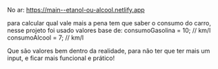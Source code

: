 No ar: https://main--etanol-ou-alcool.netlify.app

para calcular qual vale mais a pena tem que saber o consumo do carro,
nesse projeto foi usado valores base de:
consumoGasolina = 10; // km/l
consumoAlcool = 7; // km/l

Que são valores bem dentro da realidade, para não ter que ter mais um input, e ficar mais funcional e prático! 
